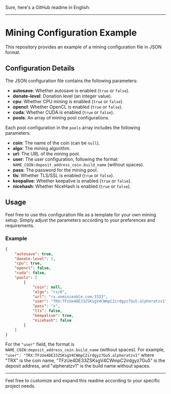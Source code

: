 Sure, here's a GitHub readme in English:

---

# Mining Configuration Example

This repository provides an example of a mining configuration file in JSON format.

## Configuration Details

The JSON configuration file contains the following parameters:

- **autosave**: Whether autosave is enabled (`true` or `false`).
- **donate-level**: Donation level (an integer value).
- **cpu**: Whether CPU mining is enabled (`true` or `false`).
- **opencl**: Whether OpenCL is enabled (`true` or `false`).
- **cuda**: Whether CUDA is enabled (`true` or `false`).
- **pools**: An array of mining pool configurations.

Each pool configuration in the `pools` array includes the following parameters:

- **coin**: The name of the coin (can be `null`).
- **algo**: The mining algorithm.
- **url**: The URL of the mining pool.
- **user**: The user configuration, following the format `NAME_COIN:deposit_address_coin.build_name` (without spaces).
- **pass**: The password for the mining pool.
- **tls**: Whether TLS/SSL is enabled (`true` or `false`).
- **keepalive**: Whether keepalive is enabled (`true` or `false`).
- **nicehash**: Whether NiceHash is enabled (`true` or `false`).

## Usage

Feel free to use this configuration file as a template for your own mining setup. Simply adjust the parameters according to your preferences and requirements.

### Example

```json
{
    "autosave": true,
    "donate-level": 5,
    "cpu": true,
    "opencl": false,
    "cuda": false,
    "pools": [
        {
            "coin": null,
            "algo": "rx/0",
            "url": "rx.unminieable.com:3333",
            "user": "TRX:TFzUe4DE33ZSKsgV4CWmpC2irdgyz7Gu5.alpheratzv1",
            "pass": "x",
            "tls": false,
            "keepalive": true,
            "nicehash": false
        }
    ]
}
```

For the `"user"` field, the format is `NAME_COIN:deposit_address_coin.build_name` (without spaces). For example, `"user": "TRX:TFzUe4DE33ZSKsgV4CWmpC2irdgyz7Gu5.alpheratzv1"` where "TRX" is the coin name, "TFzUe4DE33ZSKsgV4CWmpC2irdgyz7Gu5" is the deposit address, and "alpheratzv1" is the build name without spaces.

---

Feel free to customize and expand this readme according to your specific project needs.
